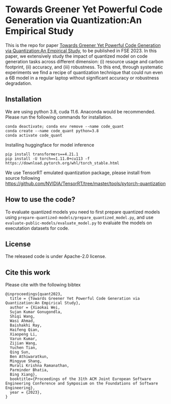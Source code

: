#  Towards Greener Yet Powerful Code Generation via Quantization:An Empirical Study

This is the repo for paper [Towards Greener Yet Powerful Code Generation via Quantization:An Empirical Study](https://arxiv.org/pdf/2303.05378.pdf), to be published in FSE 2023. In this paper, we extensively study the impact of quantized model on code generation tasks across different dimension: (i) resource usage and carbon footprint, (ii) accuracy, and (iii) robustness. To this end, through systematic experiments we find a recipe of quantization technique that could run even a 6B model in a regular laptop without significant accuracy or robustness degradation.

## Installation
We are using python 3.8, cuda 11.6. Anaconda would be recommended. Please run the following commands for installation.
```
conda deactivate; conda env remove --name code_quant
conda create --name code_quant python=3.8
conda activate code_quant
```

Installing huggingface for model inference
```
pip install transformers==4.21.1
pip install -U torch==1.11.0+cu113 -f https://download.pytorch.org/whl/torch_stable.html
```

We use TensorRT emulated quantization package, please install 
from source following https://github.com/NVIDIA/TensorRT/tree/master/tools/pytorch-quantization

## How to use the code?

To evaluate quantized models you need to first prepare quantized models using `prepare-quantized-models/prepare_quantized_model.py`,
and use `evaluate-public-models/evaluate_model.py` to evaluate the models on executation datasets for code.

## License
The released code is under Apache-2.0 license.


## Cite this work

Please cite with the following bibtex

```
@inproceedings{quant2023,
  title = {Towards Greener Yet Powerful Code Generation via Quantization:An Empirical Study},
  author = {Xiaokai Wei,
  Sujan Kumar Gonugondla,
  Shiqi Wang,
  Wasi Ahmad,
  Baishakhi Ray,
  Haifeng Qian,
  Xiaopeng Li,
  Varun Kumar,
  Zijian Wang,
  Yuchen Tian,
  Qing Sun,
  Ben Athiwaratkun,
  Mingyue Shang,
  Murali Krishna Ramanathan,
  Parminder Bhatia,
  Bing Xiang},
  booktitle={Proceedings of the 31th ACM Joint European Software Engineering Conference and Symposium on the Foundations of Software Engineering},
  year = {2023},
}

```
